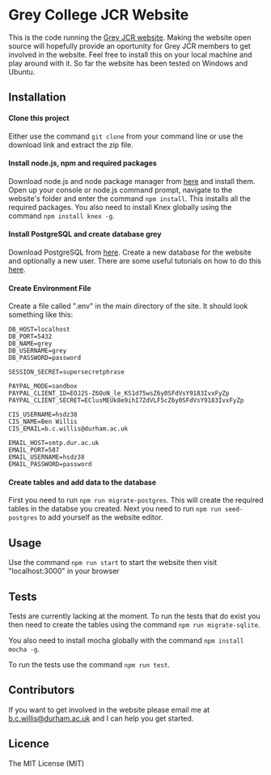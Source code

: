 # Grey College JCR Website

This is the code running the [Grey JCR website](https://greyjcr.com). Making the website open source will hopefully provide an oportunity for Grey JCR members to get involved in the website. Feel free to install this on your local machine and play around with it. So far the website has been tested on Windows and Ubuntu.

## Installation

#### Clone this project
Either use the command `git clone` from your command line or use the download link and extract the zip file.

#### Install node.js, npm and required packages
Download node.js and node package manager from [here](https://nodejs.org/en/download/) and install them. Open up your console or node.js command prompt, navigate to the website's folder and enter the command `npm install`. This installs all the required packages. You also need to install Knex globally using the command `npm install knex -g`.

#### Install PostgreSQL and create database grey
Download PostgreSQL from [here](https://www.postgresql.org/download/). Create a new database for the website and optionally a new user. There are some useful tutorials on how to do this  [here](https://wiki.postgresql.org/wiki/Detailed_installation_guides).

#### Create Environment File
Create a file called ".env" in the main directory of the site. It should look something like this:
```
DB_HOST=localhost
DB_PORT=5432
DB_NAME=grey
DB_USERNAME=grey
DB_PASSWORD=password

SESSION_SECRET=supersecretphrase

PAYPAL_MODE=sandbox
PAYPAL_CLIENT_ID=EOJ2S-Z6OoN_le_KS1d75wsZ6y0SFdVsY9183IvxFyZp
PAYPAL_CLIENT_SECRET=EClusMEUk8e9ihI7ZdVLF5cZ6y0SFdVsY9183IvxFyZp

CIS_USERNAME=hsdz38
CIS_NAME=Ben Willis
CIS_EMAIL=b.c.willis@durham.ac.uk

EMAIL_HOST=smtp.dur.ac.uk
EMAIL_PORT=587
EMAIL_USERNAME=hsdz38
EMAIL_PASSWORD=password
```

#### Create tables and add data to the database
First you need to run `npm run migrate-postgres`. This will create the required tables in  the databse you created. Next you need to run `npm run seed-postgres` to add yourself as the website editor.

## Usage
Use the command `npm run start` to start the website then visit "localhost:3000" in your browser

## Tests
Tests are currently lacking at the moment. To run the tests that do exist you then need to create the tables using the command `npm run migrate-sqlite`.

You also need to install mocha globally with the command `npm install mocha -g`.

To run the tests use the command `npm run test`.

## Contributors
If you want to get involved in the website please email me at [b.c.willis@durham.ac.uk](mailto:b.c.willis@durham.ac.uk) and I can help you get started.

## Licence
The MIT License (MIT)

